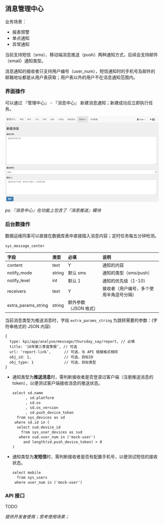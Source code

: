 ## 消息管理中心

业务场景：

- 报表预警
- 单点通知
- 异常通知

当前支持短信（sms）、移动端消息推送（push）两种通知方式，后续会支持邮件（email）通知类型。

消息通知的接收者只支持用户编号（user_num），短信通知时的手机号及邮件的邮箱地址都是从用户表获取；用户表以外的用户不在消息通知范围内。

### 界面操作

可以通过 『管理中心』 - 『消息中心』 新建消息通知；新建成功后立即执行任务。


![](/assets/images/消息中心-新建.jpeg)

*ps:『消息中心』在功能上包含了『消息推送』模块*

### 后台数操作

数据运维同事可以直接在数据库表中直接插入消息内容；定时任务每五分钟检测。

`sys_message_center`

字段 | 类型 | 必填 | 说明
:---|:---|:---|:---
content | text | Y | 通知的内容
notify_mode | string | 默认 sms| 通知的类型（sms/push）
notify_level |  int | 默认 1 | 通知的优先级（1-10）
receivers | text | Y | 接收者（用户编号，多个使用半角逗号分隔）
extra_params_string | string | 额外参数（JSON 格式）

当前消息类型为推送消息时，字段 `extra_params_string` 为跳转需要的参数：(字符串格式的 JSON 内容)

```
{
  type: kpi/app/analyse/message/thursday_say/report, // 必填
  title: '16年第三季度季报’, // 可选
  url: 'report-link’,      // 可选，与 API 链接格式相同
  obj_id: 1,               // 可选，目标ID
  obj_type: 1              // 可选，目标类型
}
```

- 通知类型为**推送消息**时，需判断接收者是否登录过客户端（注册推送消息的 token），以便测试客户端接收消息的推送状态。

    ```
    select sd.name
          , sd.platform
          , sd.os
          , sd.os_version
          , sd.push_device_token
      from sys_devices as sd
     where sd.id in (
      select sud.device_id
        from sys_user_devices as sud
       where sud.user_num in ('mock-user')
         and length(sd.push_device_token) > 0
    )
    ```

- 通知类型为**发短信**时，需判断接收者是否有配置手机号，以便测试短信的接收状态。

    ```
    select mobile
      from sys_users
     where user_num in ('mock-user')
    ```


### API 接口

TODO

*提供开发者使用；思考使用场景；*
